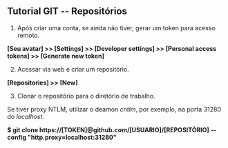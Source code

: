 ## Tutorial GIT -- Repositórios

1. Após criar uma conta, se ainda não tiver, gerar um token para acesso remoto.

**[Seu avatar] >> [Settings] >> [Developer settings] >> [Personal access tokens] >> [Generate new token]**

2. Acessar via web e criar um repositório.

**[Repositories] >> [New]**

3. Clonar o repositório para o diretório de trabalho.

Se tiver proxy NTLM, utilizar o deamon _cntlm_, por exemplo, na porta 31280 do _localhost_.

**$ git clone https://[TOKEN]@github.com/[USUARIO]/[REPOSITÓRIO] --config "http.proxy=localhost:31280"**


